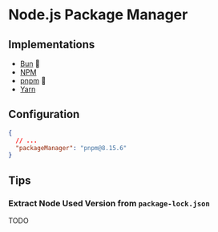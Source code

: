 # Node.js Package Manager

## Implementations

- [Bun](/bun/README.md) 🌟
- [NPM](/npm/README.md)
- [pnpm](/pnpm/README.md) 🌟
- [Yarn](/yarn/README.md)

## Configuration

```json
{
  // ...
  "packageManager": "pnpm@8.15.6"
}
```

## Tips

### Extract Node Used Version from `package-lock.json`

<!-- ```sh
"@types/node": {
``` -->

TODO

<!--
https://stackoverflow.com/questions/72981596/finding-out-npm-version-from-package-lock-json
-->

<!-- jq -r .version package-lock.json -->
